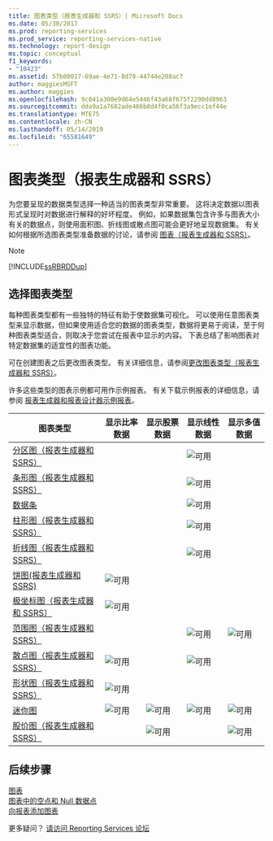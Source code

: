 ```yaml
---
title: 图表类型（报表生成器和 SSRS）| Microsoft Docs
ms.date: 05/30/2017
ms.prod: reporting-services
ms.prod_service: reporting-services-native
ms.technology: report-design
ms.topic: conceptual
f1_keywords:
- "10423"
ms.assetid: 57b00017-69ae-4e71-8d78-44744e208ac7
author: maggiesMSFT
ms.author: maggies
ms.openlocfilehash: 9c041a300e9d64e5446f43a68f675f2290dd8963
ms.sourcegitcommit: dda9a1a7682ade466b8d4f0ca56f3a9ecc1ef44e
ms.translationtype: MTE75
ms.contentlocale: zh-CN
ms.lasthandoff: 05/14/2019
ms.locfileid: "65581649"
---
```

# <a name="chart-types-report-builder-and-ssrs"></a>图表类型（报表生成器和 SSRS）

为您要呈现的数据类型选择一种适当的图表类型非常重要。 这将决定数据以图表形式呈现时对数据进行解释的好坏程度。 例如，如果数据集包含许多与图表大小有关的数据点，则使用面积图、折线图或散点图可能会更好地呈现数据集。 有关如何根据所选图表类型准备数据的讨论，请参阅 [图表（报表生成器和 SSRS）](../../reporting-services/report-design/charts-report-builder-and-ssrs.md)。  
  
> [!NOTE]  
>  [!INCLUDE[ssRBRDDup](../../includes/ssrbrddup-md.md)]  
  
## <a name="choosing-a-chart-type"></a>选择图表类型  
 每种图表类型都有一些独特的特征有助于使数据集可视化。 可以使用任意图表类型来显示数据，但如果使用适合您的数据的图表类型，数据将更易于阅读，至于何种图表类型适合，则取决于您尝试在报表中显示的内容。 下表总结了影响图表对特定数据集的适宜性的图表功能。  
  
 可在创建图表之后更改图表类型。 有关详细信息，请参阅[更改图表类型（报表生成器和 SSRS）](../../reporting-services/report-design/change-a-chart-type-report-builder-and-ssrs.md)。  
  
 许多这些类型的图表示例都可用作示例报表。 有关下载示例报表的详细信息，请参阅 [报表生成器和报表设计器示例报表](https://go.microsoft.com/fwlink/?LinkId=198283)。  
  
|图表类型|显示比率数据|显示股票数据|显示线性数据|显示多值数据|  
|----------------|------------------------|------------------------|-------------------------|-------------------------------|  
|[分区图（报表生成器和 SSRS）](../../reporting-services/report-design/area-charts-report-builder-and-ssrs.md)|||![可用](../../reporting-services/report-data/media/greencheck.gif "Available")||  
|[条形图（报表生成器和 SSRS）](../../reporting-services/report-design/bar-charts-report-builder-and-ssrs.md)|||![可用](../../reporting-services/report-data/media/greencheck.gif "Available")||  
|[数据条](../../reporting-services/report-design/sparklines-and-data-bars-report-builder-and-ssrs.md)|||![可用](../../reporting-services/report-data/media/greencheck.gif "Available")||  
|[柱形图（报表生成器和 SSRS）](../../reporting-services/report-design/column-charts-report-builder-and-ssrs.md)|||![可用](../../reporting-services/report-data/media/greencheck.gif "Available")||  
|[折线图（报表生成器和 SSRS）](../../reporting-services/report-design/line-charts-report-builder-and-ssrs.md)|||![可用](../../reporting-services/report-data/media/greencheck.gif "Available")||  
|[饼图&#40;报表生成器和 SSRS&#41;](../../reporting-services/report-design/pie-charts-report-builder-and-ssrs.md)|![可用](../../reporting-services/report-data/media/greencheck.gif "Available")||||  
|[极坐标图（报表生成器和 SSRS）](../../reporting-services/report-design/polar-charts-report-builder-and-ssrs.md)|![可用](../../reporting-services/report-data/media/greencheck.gif "Available")||||  
|[范围图（报表生成器和 SSRS）](../../reporting-services/report-design/range-charts-report-builder-and-ssrs.md)|||![可用](../../reporting-services/report-data/media/greencheck.gif "Available")|![可用](../../reporting-services/report-data/media/greencheck.gif "Available")|  
|[散点图（报表生成器和 SSRS）](../../reporting-services/report-design/scatter-charts-report-builder-and-ssrs.md)|![可用](../../reporting-services/report-data/media/greencheck.gif "Available")||![可用](../../reporting-services/report-data/media/greencheck.gif "Available")||  
|[形状图（报表生成器和 SSRS）](../../reporting-services/report-design/shape-charts-report-builder-and-ssrs.md)|![可用](../../reporting-services/report-data/media/greencheck.gif "Available")||||  
|[迷你图](../../reporting-services/report-design/sparklines-and-data-bars-report-builder-and-ssrs.md)|![可用](../../reporting-services/report-data/media/greencheck.gif "Available")|![可用](../../reporting-services/report-data/media/greencheck.gif "Available")|![可用](../../reporting-services/report-data/media/greencheck.gif "Available")|![可用](../../reporting-services/report-data/media/greencheck.gif "Available")|  
|[股价图（报表生成器和 SSRS）](../../reporting-services/report-design/stock-charts-report-builder-and-ssrs.md)||![可用](../../reporting-services/report-data/media/greencheck.gif "Available")||![可用](../../reporting-services/report-data/media/greencheck.gif "Available")|  

## <a name="next-steps"></a>后续步骤

[图表](../../reporting-services/report-design/charts-report-builder-and-ssrs.md)   
[图表中的空点和 Null 数据点](../../reporting-services/report-design/empty-and-null-data-points-in-charts-report-builder-and-ssrs.md)   
[向报表添加图表](../../reporting-services/report-design/add-a-chart-to-a-report-report-builder-and-ssrs.md)  

更多疑问？ [请访问 Reporting Services 论坛](https://go.microsoft.com/fwlink/?LinkId=620231)
